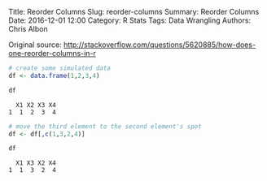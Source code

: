 Title: Reorder Columns
Slug: reorder-columns
Summary: Reorder Columns
Date: 2016-12-01 12:00
Category: R Stats
Tags: Data Wrangling
Authors: Chris Albon


Original source: http://stackoverflow.com/questions/5620885/how-does-one-reorder-columns-in-r


```R
# create some simulated data
df <- data.frame(1,2,3,4)
```


```R
df
```




      X1 X2 X3 X4
    1  1  2  3  4




```R
# move the third element to the second element's spot
df <- df[,c(1,3,2,4)]
```


```R
df
```




      X1 X3 X2 X4
    1  1  3  2  4
